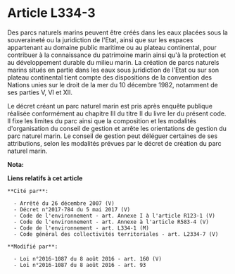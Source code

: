 # Article L334-3

Des parcs naturels marins peuvent être créés dans les eaux placées sous la souveraineté ou la juridiction de l'Etat, ainsi
que sur les espaces appartenant au domaine public maritime ou au plateau continental, pour contribuer à la connaissance du
patrimoine marin ainsi qu'à la protection et au développement durable du milieu marin. La création de parcs naturels marins
situés en partie dans les eaux sous juridiction de l'Etat ou sur son plateau continental tient compte des dispositions de la
convention des Nations unies sur le droit de la mer du 10 décembre 1982, notamment de ses parties V, VI et XII. 

Le décret créant un parc naturel marin est pris après enquête publique réalisée conformément au chapitre III du titre II du
livre Ier du présent code. Il fixe les limites du parc ainsi que la composition et les modalités d'organisation du conseil de
gestion et arrête les orientations de gestion du parc naturel marin. Le conseil de gestion peut déléguer certaines de ses
attributions, selon les modalités prévues par le décret de création du parc naturel marin.

**Nota:**



**Liens relatifs à cet article**

	**Cité par**:

	  - Arrêté du 26 décembre 2007 (V)
	  - Décret n°2017-784 du 5 mai 2017 (V)
	  - Code de l'environnement - art. Annexe I à l'article R123-1 (V)
	  - Code de l'environnement - art. Annexe à l'article R583-4 (V)
	  - Code de l'environnement - art. L334-1 (M)
	  - Code général des collectivités territoriales - art. L2334-7 (V)

	**Modifié par**:

	  - Loi n°2016-1087 du 8 août 2016 - art. 160 (V)
	  - Loi n°2016-1087 du 8 août 2016 - art. 93
